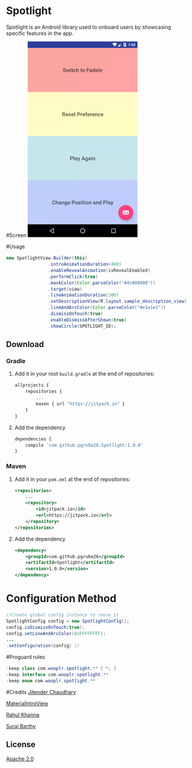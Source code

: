 # Spotlight
Spotlight is an Android library used to onboard users by showcasing specific features in the app.

#Screen
<img src="https://github.com/PGrube26/Spotlight/blob/master/art/sample.gif" width="300">

#Usage
```java
new SpotlightView.Builder(this)
                .introAnimationDuration(400)
                .enableRevealAnimation(isRevealEnabled)
                .performClick(true)
                .maskColor(Color.parseColor("#dc000000"))
                .target(view)
                .lineAnimationDuration(200)
                .setDescriptionView(R.layout.sample_description_view)
                .lineAndArcColor(Color.parseColor("#e1e1e1"))
                .dismissOnTouch(true)
                .enableDismissAfterShown(true)
                .showCircle(SPOTLIGHT_ID);
```

## Download
### Gradle

1. Add it in your root `build.gradle` at the end of repositories:

    ```javascript
    allprojects {
    	repositories {
    		...
    		maven { url "https://jitpack.io" }
    	}
    }
    ```

2. Add the dependency

    ```javascript
    dependencies {
        compile 'com.github.pgrube26:Spotlight:1.0.0'
    }
    ```

### Maven

1. Add it in your `pom.xml` at the end of repositories:

    ```xml
    <repositories>
        ...
    	<repository>
    	    <id>jitpack.io</id>
    	    <url>https://jitpack.io</url>
    	</repository>
    </repositories>
    ```

2. Add the dependency

    ```xml
    <dependency>
        <groupId>com.github.pgrube26</groupId>
        <artifactId>Spotlight</artifactId>
        <version>1.0.0</version>
    </dependency>
    ```

# Configuration Method
```java
//Create global config instance to reuse it
SpotlightConfig config = new SpotlightConfig();
config.isDismissOnTouch(true);
config.setLineAndArcColor(0xFFFFFFFF);
...
.setConfiguration(config) //
```

#Proguard rules

```java
-keep class com.wooplr.spotlight.** { *; }
-keep interface com.wooplr.spotlight.**
-keep enum com.wooplr.spotlight.**
```

#Credits
[Jitender Chaudhary](https://github.com/29jitender)

[MaterialIntroView](https://github.com/iammert/MaterialIntroView)

[Rahul Khanna](https://www.linkedin.com/in/rahul-khanna-01705827)

[Suraj Barthy](https://dribbble.com/thesbdesign)

## License
[Apache 2.0](http://www.apache.org/licenses/LICENSE-2.0.txt)

